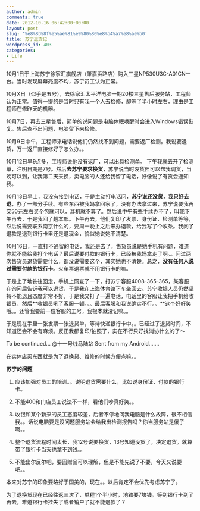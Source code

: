```yaml
---
author: admin
comments: true
date: 2012-10-16 06:42:00+00:00
layout: post
slug: '%e8%8b%8f%e5%ae%81%e9%80%80%e8%b4%a7%e8%ae%b0'
title: 苏宁退货记
wordpress_id: 403
categories:
- Life
---
```


10月1日于上海苏宁徐家汇旗舰店（肇嘉浜路店）购入三星NP530U3C-A01CN一台。当时发现屏幕亮度不均，苏宁员工认为正常。

10月X日（似乎是五号），去徐家汇太平洋电脑一期20楼三星售后服务站，工程师认为正常。值得一提的是当时只有我一个人去检修，却等了半小时左右，理由是工程师在修昨天的机器。

10月7日，再去三星售后，简单的说问题是电脑休眠唤醒时会进入Windows错误恢复。售后查不出问题，电脑留下来检修。

10月9日中午，工程师来电话说他们仍然找不到问题，需要返厂检测。我说要退货，万一返厂直接修好了怎么办。。

10月12日早9点多，工程师说他没有返厂，可以出具检测单。
下午我就去开了检测单，注明日期是7号。然后**去苏宁要求换货**，苏宁说当时没货但可以帮我调货，当晚可以到，让我第二天来换，卖电脑的人还给我留了电话，好像说了有货会通知我。

10月13日早上，我没有接到电话，于是主动打电话问，**苏宁说还没货，我只好去退**，办了一部分手续。有些东西被我妈拿回家了，没有办法拿过来，苏宁说要我再交50元左右买个包就可以，耳机就不算了。然后说中午有些手续办不了，叫我下午再去，于是我回了趟本部。下午再去，他们复印了发票、身份证、检测单等等，然后说需要联系南京什么的，要周一晚上之后来办退款，给我写了个收条。我问了退款是退到银行卡里还是退现金，貌似她说她不清楚。

10月16日，一直打不通留的电话，我还是去了，售货员说是她手机有问题，难道你就不能给我打个电话？最后说要付款的银行卡，已经被我妈拿走了啊。。问过两次售货员退货需要什么，都没说需要这个，其实她也不清楚。总之，**没有任何人说过需要付款的银行卡**。火车票退票就不用银行卡的嘛。

于是上了地铁往回走，手机上网查了一下，打苏宁客服4008-365-365，某客服在询问后告诉我可以退货，于是我在上海体育馆下车坐回去。苏宁收银人员仍然坚持不能退且态度非常不好，于是我又打了一遍电话，电话里的客服让我把手机给收银员，然后**收银员吼了客服一顿。。。最后客服和我说确实不行。。**这个好好笑哦。。还管我要前一位客服的工号，我根本就没记嘛。。

于是现在手里一张发票一张退货单，等待快递银行卡中。。已经过了退货时间，不知道还会不会有麻烦。反正我都复印/拍照了，实在不行只好找消协什么的了～

To be continued...
@十一号线马陆站
Sent from my Android.......

在实体店买东西就是为了退换货、维修的时候方便点嘛。。

**苏宁的问题**



	
  1. 应该加强对员工的培训。。说明退货需要什么，比如说身份证、付款的银行卡。

	
  2. 不能400和门店员工说法不一样，看他们吵真好笑。。

	
  3. 收银和某个新来的员工态度较差，后者不停地问我电脑是什么故障，很不相信我。。话说电脑要是没问题服务站会给我出检测报告吗？你当服务站是傻子啊。。

	
  4. 整个退货流程时间太长，我12号说要换货，13号知道没货了，决定退货。就算带了银行卡当天也拿不到钱。。

	
  5. 不能出尔反尔吧，要回赠品可以理解，但是不能先说了不要，今天又说要吧。。



本来对苏宁的印象要略好于国美的，现在。。以后肯定不会优先考虑苏宁了。

为了退换货现在已经往返三次了，单程1个半小时，地铁要7块钱。等到银行卡到了再去，难道银行卡挂失了或者销户了就不能退款了？
